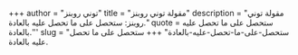 +++
author = "توني روبنز"
title = "مقولة توني روبنز"
description = "مقولة توني روبنز: ستحصل على ما تحصل عليه بالعادة."
quote =  ستحصل على ما تحصل عليه بالعادة.''' 
slug = "ستحصل-على-ما-تحصل-عليه-بالعادة"
+++
ستحصل على ما تحصل عليه بالعادة.
